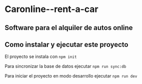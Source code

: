 # Caronline--rent-a-car
 Software para el alquiler de autos online
---
## Como instalar y ejecutar este proyecto
 El proyecto se instala con `npm init`

 Para sincronizar la base de datos ejecutar `npm run sync:db`
 
 Para iniciar el proyecto en modo desarrollo ejecutar `npm run dev`